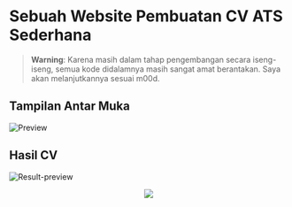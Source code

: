 # Sebuah Website Pembuatan CV ATS Sederhana

> **Warning**: Karena masih dalam tahap pengembangan secara iseng-iseng, semua kode didalamnya masih sangat amat berantakan. Saya akan melanjutkannya sesuai m00d.

## Tampilan Antar Muka
![Preview](https://github.com/sukalaper/fundamental-pemrograman/assets/65320033/8b484275-7f49-4b31-a193-c3e8893b46b9)

## Hasil CV
![Result-preview](https://github.com/sukalaper/fundamental-pemrograman/assets/65320033/f3153a34-b9b0-49fa-aac6-707a98230f58)

<p align="center"><img src="https://raw.githubusercontent.com/catppuccin/catppuccin/main/assets/footers/gray0_ctp_on_line.svg?sanitize=true" /></p>
